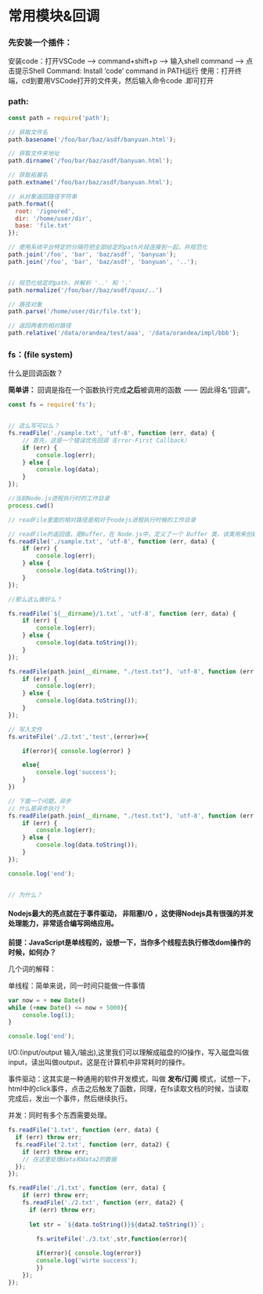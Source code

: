 # 常用模块&回调

### 先安装一个插件：

安装code：打开VSCode –> command+shift+p –> 输入shell command –> 点击提示Shell Command: Install ‘code’ command in PATH运行 使用：打开终端，cd到要用VSCode打开的文件夹，然后输入命令code .即可打开

### path:

```js
const path = require('path');

// 获取文件名
path.basename('/foo/bar/baz/asdf/banyuan.html');

// 获取文件夹地址
path.dirname('/foo/bar/baz/asdf/banyuan.html');

// 获取拓展名
path.extname('/foo/bar/baz/asdf/banyuan.html');

// 从对象返回路径字符串
path.format({
  root: '/ignored',
  dir: '/home/user/dir',
  base: 'file.txt'
});

// 使用系统平台特定的分隔符把全部给定的path片段连接到一起，并规范化
path.join('/foo', 'bar', 'baz/asdf', 'banyuan');
path.join('/foo', 'bar', 'baz/asdf', 'banyuan', '..');


// 规范化给定的path，并解析 '..' 和 '.'
path.normalize('/foo/bar//baz/asdf/quux/..')

// 路径对象
path.parse('/home/user/dir/file.txt');

// 返回两者的相对路径
path.relative('/data/orandea/test/aaa', '/data/orandea/impl/bbb');
```



### fs：(file system)

什么是回调函数？

**简单讲：** 回调是指在一个函数执行完成**之后**被调用的函数  ——  因此得名“回调”。



```js
const fs = require('fs');


// 这么写可以么？
fs.readFile('./sample.txt', 'utf-8', function (err, data) {	
  	// 首先，这是一个错误优先回调（Error-First Callback）
    if (err) {
        console.log(err);
    } else {
        console.log(data);
    }
});

//当前Node.js进程执行时的工作目录
process.cwd()

// readFile里面的相对路径是相对于nodejs进程执行时候的工作目录

// readFile的返回值，是Buffer，在 Node.js中，定义了一个 Buffer 类，该类用来创建一个专门存放二进制数据的缓存区。我们可以使用toString()方法，获取真实的值。
fs.readFile('./sample.txt', 'utf-8', function (err, data) {
    if (err) {
        console.log(err);
    } else {
        console.log(data.toString());
    }
});

//那么这么做好么？

fs.readFile(`${__dirname}/1.txt`, 'utf-8', function (err, data) {
    if (err) {
        console.log(err);
    } else {
        console.log(data.toString());
    }
});

fs.readFile(path.join(__dirname, "./test.txt"), 'utf-8', function (err, data) {
    if (err) {
        console.log(err);
    } else {
        console.log(data.toString());
    }
});

// 写入文件
fs.writeFile('./2.txt','test',(error)=>{

    if(error){ console.log(error) }

    else{
        console.log('success');
    }
})

// 下面一个问题，异步
// 什么是异步执行？
fs.readFile(path.join(__dirname, "./test.txt"), 'utf-8', function (err, data) {
    if (err) {
        console.log(err);
    } else {
        console.log(data.toString());
    }
});

console.log('end');


// 为什么？
```



#### Nodejs最大的亮点就在于事件驱动， 非阻塞I/O ，这使得Nodejs具有很强的并发处理能力，非常适合编写网络应用。

**前提：JavaScript是单线程的，设想一下，当你多个线程去执行修改dom操作的时候，如何办？**

几个词的解释：

单线程：简单来说，同一时间只能做一件事情

```js
var now = + new Date()
while (+new Date() <= now + 5000){
    console.log(1);
}

console.log('end');
```

I/O:(input/output  输入/输出),这里我们可以理解成磁盘的IO操作，写入磁盘叫做input，读出叫做output，这是在计算机中非常耗时的操作。

事件驱动：这其实是一种通用的软件开发模式，叫做 **发布/订阅** 模式，试想一下，html中的click事件，点击之后触发了函数，同理，在fs读取文档的时候，当读取完成后，发出一个事件，然后继续执行。

并发：同时有多个东西需要处理。

```js
fs.readFile('1.txt', function (err, data) {
  if (err) throw err;
  fs.readFile('2.txt', function (err, data2) {
    if (err) throw err;
    // 在这里处理data和data2的数据
  });
});
```

```js
fs.readFile('./1.txt', function (err, data) {
    if (err) throw err;
    fs.readFile('./2.txt', function (err, data2) {
      if (err) throw err;
      
      let str = `${data.toString()}${data2.toString()}`;
      
        fs.writeFile('./3.txt',str,function(error){

        if(error){ console.log(error)}
        console.log('wirte success');
        })
    });
});
```

